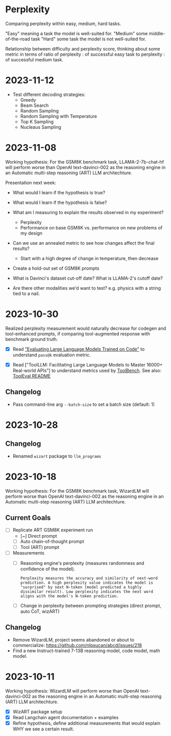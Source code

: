 
# Perplexity

Comparing perplexity within easy, medium, hard tasks.

"Easy" meaning a task the model is well-suited for.
"Medium" some middle-of-the-road task
"Hard" some task the model is not well-suited for.

Relationship between difficulty and perplexity score, thinking about some metric in terms of ratio of perplexity : of successful easy task to perplexity : of successful medium task.

# 2023-11-12

* Test different decoding strategies: 
  * Greedy
  * Beam Search
  * Random Sampling
  * Random Sampling with Temperature
  * Top K Sampling
  * Nucleaus Sampling

# 2023-11-08

Working hypothesis: For the GSM8K benchmark task, LLAMA-2-7b-chat-hf will perform worse than OpenAI text-davinci-002 as the reasoning engine in an Automatic multi-step reasoning (ART) LLM architechture.

Presentation next week:
* What would I learn if the hypothesis is true?
* What would I learn if the hypothesis is false?
* What am I measuring to explain the results observed in my experiment?
  * Perplexity
  * Performance on base GSM8K vs. performance on new problems of my design

* Can we use an annealed metric to see how changes affect the final results? 
  * Start with a high degree of change in temperature, then decrease

* Create a hold-out set of GSM8K prompts
* What is Davinci's dataset cut-off date? What is LLAMA-2's cutoff date?

* Are there other modalities we'd want to test? e.g. physics with a string tied to a nail.

# 2023-10-30

Realized perplexity measurement would naturally decrease for codegen and tool-enhanced prompts, if comparing tool-augmented response with benchmark ground truth.

- [x] Read ["Evaluating Large Language Models Trained on Code"](https://arxiv.org/pdf/2107.03374.pdf) to understand `pass@k` evaluation metric.

- [x] Read ["ToolLLM: Facilitating Large Language Models to Master 16000+ Real-world APIs"] to understand metrics used by [ToolBench](https://openbmb.github.io/ToolBench/). See also: [ToolEval README](https://github.com/OpenBMB/ToolBench/tree/master/toolbench/tooleval)

## Changelog

* Pass command-line arg `--batch-size` to set a batch size (default: 1)

# 2023-10-28

## Changelog

* Renamed `wizart` package to `llm_programs`

# 2023-10-18

Working hypothesis: For the GSM8K benchmark task, WizardLM will perform worse than OpenAI text-davinci-002 as the reasoning engine in an Automatic multi-step reasoning (ART) LLM architechture.

## Current Goals

- [ ] Replicate ART GSM8K experiment run
  - [~] Direct prompt
  - [ ] Auto chain-of-thought prompt
  - [ ] Tool (ART) prompt
- [ ] Measurements
  - [ ] Reasoning engine's perplexity (measures randomness and confidence of the model). 
  
        Perplexity measures the accuracy and similarity of next-word prediction. A high perplexity value indicates the model is "surprised" by next N-token (model predicted a highly dissimilar result). Low perplexity indicates the next word aligns with the model's N-token prediction.
  - [ ] Change in perplexity between prompting strategies (direct prompt, auto CoT, wizART)

## Changelog

* Remove WizardLM, project seems abandoned or about to commercialize: https://github.com/nlpxucan/abcd/issues/218
* Find a new Instruct-trained 7-13B reasoning model, code model, math model.

# 2023-10-11

Working hypothesis: WizardLM will perform worse than OpenAI text-davinci-002 as the reasoning engine in an Automatic multi-step reasoning (ART) LLM architechture.

- [x] WizART package setup
- [x] Read Langchain agent documentation + examples
- [x] Refine hypothesis, define additional measurements that would explain WHY we see a certain result.